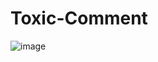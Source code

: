 # Toxic-Comment
![image](https://github.com/Akarsh-dundun/Toxic-Comment/assets/97295391/bec2916d-2d65-488f-8d3e-2e2136ed4576)
